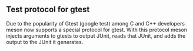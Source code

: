 ## Test protocol for gtest

Due to the popularity of Gtest (google test) among C and C++ developers meson
now supports a special protocol for gtest. With this protocol meson injects
arguments to gtests to output JUnit, reads that JUnit, and adds the output to
the JUnit it generates.
